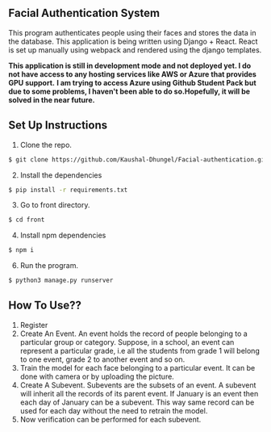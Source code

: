 ## Facial Authentication System

This program authenticates people using their faces and stores the data in the database. 
This application is being written using Django + React. React is set up manually using webpack and rendered using the django templates.

**This application is still in development mode and not deployed yet. I do not have access to any hosting services like AWS or Azure that provides GPU support.**
**I am trying to access Azure using Github Student Pack but due to some problems, I haven't been able to do so.Hopefully, it will be solved in the near future.**


## Set Up Instructions
1. Clone the repo.
```sh
$ git clone https://github.com/Kaushal-Dhungel/Facial-authentication.git
```

2. Install the dependencies
```sh
$ pip install -r requirements.txt
```

3. Go to front directory.
```sh
$ cd front
```

4. Install npm dependencies
```sh
$ npm i
```

6. Run the program.
```sh
$ python3 manage.py runserver
```

## How To Use??
1. Register
2. Create An Event. An event holds the record of people belonging to a particular group or category. Suppose, in a school, an event can represent a particular grade,  i.e all the students from grade 1 will belong to one event, grade 2 to another event and so on. 
3. Train the model for each face belonging to a particular event. It can be done with camera or by uploading the picture.
4. Create A Subevent. Subevents are the subsets of an event. A subevent will inherit all the records of its parent event. If January is an event then each day of January can be a subevent. This way same record can be used for each day without the need to retrain the model.
5. Now verification can be performed for each subevent.